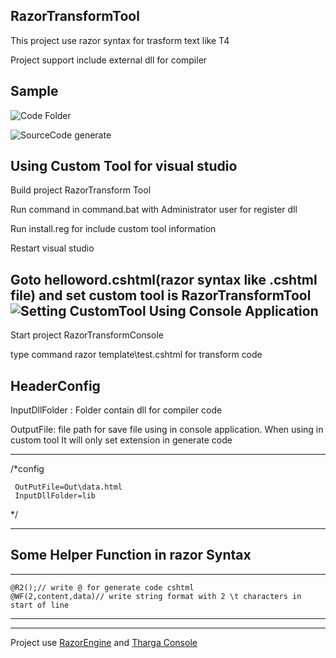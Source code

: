 RazorTransformTool
------

This project use razor syntax for trasform text like T4

Project support include external dll for compiler

Sample
------

![Code Folder](http://i.imgur.com/3hDEHsX.jpg)

![SourceCode generate](http://i.imgur.com/1ae7AN3.jpg)

Using Custom Tool for visual studio
-------

Build project RazorTransform Tool

Run command in command.bat with Administrator user for register dll 

Run install.reg for include custom tool information

Restart visual studio 


Goto helloword.cshtml(razor syntax like .cshtml file) and set custom tool is RazorTransformTool
![Setting CustomTool](http://i.imgur.com/MoGYq3e.png)
Using Console Application
-------

Start project RazorTransformConsole

type command razor template\test.cshtml for transform code


HeaderConfig
------
InputDllFolder : Folder contain dll for compiler code

OutputFile:  file path for save file using in console application. When using in custom tool It will only set extension in generate code

---

/*config

     OutPutFile=Out\data.html
     InputDllFolder=lib

*/

---


Some Helper Function in razor Syntax
------

---

    @R2();// write @ for generate code cshtml
    @WF(2,content,data)// write string format with 2 \t characters in start of line

---



---
Project use [RazorEngine](https://github.com/Antaris/RazorEngine) and [Tharga Console](https://github.com/poxet/tharga-console)